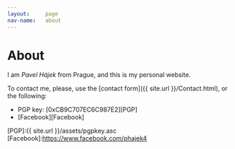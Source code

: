 ```yaml
---
layout:     page
nav-name:   about
---
```

# About

I am *Pavel Hájek* from Prague, and this is my personal website.

To contact me, please, use the [contact form]({{ site.url }}/Contact.html), or the following:

* PGP key: [0xCB9C707EC6C987E2][PGP]
* [Facebook][Facebook]

[PGP]:{{ site.url }}/assets/pgpkey.asc
[Facebook]:https://www.facebook.com/phajek4




